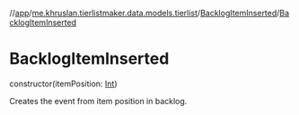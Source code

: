 //[app](../../../index.md)/[me.khruslan.tierlistmaker.data.models.tierlist](../index.md)/[BacklogItemInserted](index.md)/[BacklogItemInserted](-backlog-item-inserted.md)

# BacklogItemInserted

constructor(itemPosition: [Int](https://kotlinlang.org/api/latest/jvm/stdlib/kotlin/-int/index.html))

Creates the event from item position in backlog.
